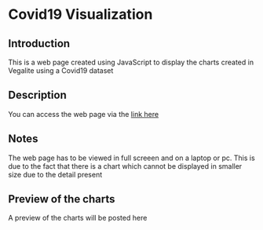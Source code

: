 # Covid19 Visualization 

## Introduction 
This is a web page created using JavaScript to display the charts created in Vegalite using a Covid19 dataset

## Description
You can access the web page via the [link here](https://shariqmalik10.github.io/Covid-19-Visualization/)

## Notes
The web page has to be viewed in full screeen and on a laptop or pc. This is due to the fact that there is a chart which cannot be displayed in smaller size due to the detail present 

## Preview of the charts 
A preview of the charts will be posted here
